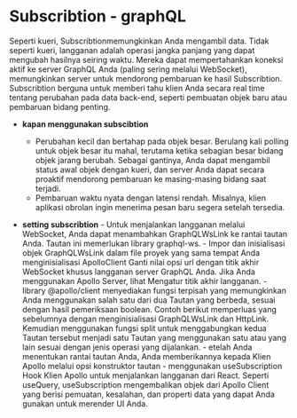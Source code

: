 # Subscribtion - graphQL

Seperti kueri, Subscribtionmemungkinkan Anda mengambil data. Tidak seperti kueri, langganan adalah operasi jangka panjang yang dapat mengubah hasilnya seiring waktu. Mereka dapat mempertahankan koneksi aktif ke server GraphQL Anda (paling sering melalui WebSocket), memungkinkan server untuk mendorong pembaruan ke hasil Subscribtion. Subscribtion berguna untuk memberi tahu klien Anda secara real time tentang perubahan pada data back-end, seperti pembuatan objek baru atau pembaruan bidang penting.

- **kapan menggunakan subscibtion**

  - Perubahan kecil dan bertahap pada objek besar. Berulang kali polling untuk objek besar itu mahal, terutama ketika sebagian besar bidang objek jarang berubah. Sebagai gantinya, Anda dapat mengambil status awal objek dengan kueri, dan server Anda dapat secara proaktif mendorong pembaruan ke masing-masing bidang saat terjadi.
  - Pembaruan waktu nyata dengan latensi rendah. Misalnya, klien aplikasi obrolan ingin menerima pesan baru segera setelah tersedia.

- **setting subscribtion** - Untuk menjalankan langganan melalui WebSocket, Anda dapat menambahkan GraphQLWsLink ke rantai tautan Anda. Tautan ini memerlukan library graphql-ws. - Impor dan inisialisasi objek GraphQLWsLink dalam file proyek yang sama tempat Anda menginisialisasi ApolloClient
  Ganti nilai opsi url dengan titik akhir WebSocket khusus langganan server GraphQL Anda. Jika Anda menggunakan Apollo Server, lihat Mengatur titik akhir langganan. - library @apollo/client menyediakan fungsi terpisah yang memungkinkan Anda menggunakan salah satu dari dua Tautan yang berbeda, sesuai dengan hasil pemeriksaan boolean. Contoh berikut memperluas yang sebelumnya dengan menginisialisasi GraphQLWsLink dan HttpLink. Kemudian menggunakan fungsi split untuk menggabungkan kedua Tautan tersebut menjadi satu Tautan yang menggunakan satu atau yang lain sesuai dengan jenis operasi yang dijalankan. - etelah Anda menentukan rantai tautan Anda, Anda memberikannya kepada Klien Apollo melalui opsi konstruktor tautan - menggunakan useSubscription Hook Klien Apollo untuk menjalankan langganan dari React. Seperti useQuery, useSubscription mengembalikan objek dari Apollo Client yang berisi pemuatan, kesalahan, dan properti data yang dapat Anda gunakan untuk merender UI Anda.
